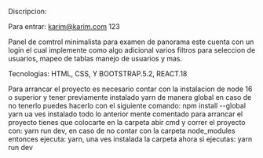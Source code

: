 Discripcion:

Para entrar:
karim@karim.com
123

Panel de comtrol minimalista para examen de panorama
este cuenta con un login el cual implemente como algo adicional
varios filtros para seleccion de usuarios, mapeo de tablas manejo de usuarios y mas.

Tecnologias:
HTML, CSS, Y BOOTSTRAP.5.2, REACT.18

Para arrancar el proyecto es necesario contar con la instalacion de node 16 o superior
y tener previamente instalado yarn de manera global en caso de no tenerlo
puedes hacerlo con el siguiente comando: npm install --global yarn
ua ves instalado todo lo anterior mente comentado para arrancar el proyecto tienes que colocarte en la carpeta
abir cmd y correr el proyecto con: yarn run dev, en caso de no contar con la carpeta node_modules entonces ejecuta:
yarn, una ves instalada la carpeta ahora si ejecutas: yarn run dev